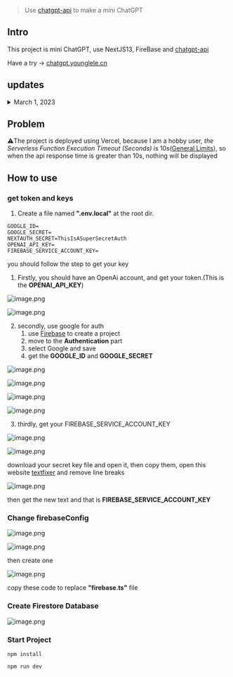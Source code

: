 > Use [chatgpt-api](https://github.com/transitive-bullshit/chatgpt-api) to make a mini ChatGPT

## Intro

This project is mini ChatGPT, use NextJS13, FireBase and [chatgpt-api](https://github.com/transitive-bullshit/chatgpt-api)

Have a try -> [chatgpt.younglele.cn](https://chatgpt.younglele.cn)

## updates

<details>
   <summary>March 1, 2023</summary>
   
   change api from openai api to [chatgpt-api](https://github.com/transitive-bullshit/chatgpt-api)
   
</details>

## Problem

:warning:The project is deployed using Vercel, because I am a hobby user, _the Serverless Function Execution Timeout (Seconds)_ is 10s([General Limits](https://vercel.com/docs/concepts/limits/overview)), so when the api response time is greater than 10s, nothing will be displayed

## How to use

### get token and keys

1. Create a file named **".env.local"** at the root dir.

```shell
GOOGLE_ID=
GOOGLE_SECRET=
NEXTAUTH_SECRET=ThisIsASuperSecretAuth
OPENAI_API_KEY=
FIREBASE_SERVICE_ACCOUNT_KEY=
```

you should follow the step to get your key

1. Firstly, you should have an OpenAi account, and get your token.(This is the **OPENAI_API_KEY**)

![image.png](https://obsidian-picgo-le.oss-cn-hangzhou.aliyuncs.com/img/20230225064458.png)

![image.png](https://obsidian-picgo-le.oss-cn-hangzhou.aliyuncs.com/img/20230225064547.png)

2. secondly, use google for auth
   1. use [Firebase](https://console.firebase.google.com) to create a project
   2. move to the **Authentication** part
   3. select Google and save
   4. get the **GOOGLE_ID** and **GOOGLE_SECRET**

![image.png](https://obsidian-picgo-le.oss-cn-hangzhou.aliyuncs.com/img/20230225070034.png)

![image.png](https://obsidian-picgo-le.oss-cn-hangzhou.aliyuncs.com/img/20230225070106.png)

![image.png](https://obsidian-picgo-le.oss-cn-hangzhou.aliyuncs.com/img/20230225070234.png)

![image.png](https://obsidian-picgo-le.oss-cn-hangzhou.aliyuncs.com/img/20230225070411.png)

3. thirdly, get your FIREBASE_SERVICE_ACCOUNT_KEY

![image.png](https://obsidian-picgo-le.oss-cn-hangzhou.aliyuncs.com/img/20230225070613.png)

![image.png](https://obsidian-picgo-le.oss-cn-hangzhou.aliyuncs.com/img/20230225071318.png)

download your secret key file and open it, then copy them, open this website [textfixer](https://www.textfixer.com/tools/remove-line-breaks.php) and remove line breaks

![image.png](https://obsidian-picgo-le.oss-cn-hangzhou.aliyuncs.com/img/20230225071638.png)

then get the new text and that is **FIREBASE_SERVICE_ACCOUNT_KEY**

### Change firebaseConfig

![image.png](https://obsidian-picgo-le.oss-cn-hangzhou.aliyuncs.com/img/20230225072021.png)

![image.png](https://obsidian-picgo-le.oss-cn-hangzhou.aliyuncs.com/img/20230225072037.png)

then create one

![image.png](https://obsidian-picgo-le.oss-cn-hangzhou.aliyuncs.com/img/20230225072247.png)

copy these code to replace **"firebase.ts"** file

### Create Firestore Database

![image.png](https://obsidian-picgo-le.oss-cn-hangzhou.aliyuncs.com/img/20230225072554.png)

### Start Project

```shell
npm install

npm run dev
```
